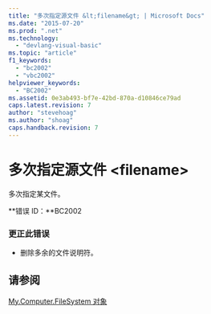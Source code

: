 ```yaml
---
title: "多次指定源文件 &lt;filename&gt; | Microsoft Docs"
ms.date: "2015-07-20"
ms.prod: ".net"
ms.technology: 
  - "devlang-visual-basic"
ms.topic: "article"
f1_keywords: 
  - "bc2002"
  - "vbc2002"
helpviewer_keywords: 
  - "BC2002"
ms.assetid: 0e3ab493-bf7e-42bd-870a-d10846ce79ad
caps.latest.revision: 7
author: "stevehoag"
ms.author: "shoag"
caps.handback.revision: 7
---
```

# 多次指定源文件 &lt;filename&gt;
多次指定某文件。  
  
 **错误 ID：**BC2002  
  
### 更正此错误  
  
-   删除多余的文件说明符。  
  
## 请参阅  
 [My.Computer.FileSystem 对象](../../visual-basic/language-reference/objects/my-computer-filesystem-object.md)